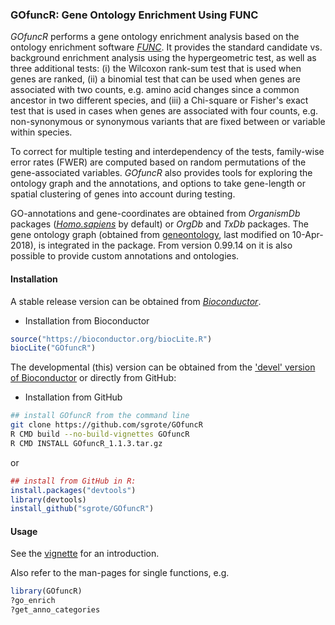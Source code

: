 ### GOfuncR: Gene Ontology Enrichment Using FUNC 

_GOfuncR_ performs a gene ontology enrichment analysis based on the ontology enrichment software [_FUNC_](https://www.ncbi.nlm.nih.gov/pmc/articles/PMC1800870/).
It provides the standard candidate vs. background enrichment analysis using the hypergeometric test, as well as three additional tests: (i) the Wilcoxon rank-sum test that is used when genes are ranked, (ii) a binomial test that can be used when genes are associated with two counts, e.g. amino acid changes since a common ancestor in two different species, and (iii) a Chi-square or Fisher's exact test that is used in cases when genes are associated with four counts, e.g. non-synonymous or synonymous variants that are fixed between or variable within species.  

To correct for multiple testing and interdependency of the tests, family-wise error rates (FWER) are computed based on random permutations of the gene-associated variables.
_GOfuncR_ also provides tools for exploring the ontology graph and the annotations, and options to take gene-length or spatial clustering of genes into account during testing.  

GO-annotations and gene-coordinates are obtained from _OrganismDb_ packages ([_Homo.sapiens_](https://www.bioconductor.org/packages/release/data/annotation/html/Homo.sapiens.html) by default) or _OrgDb_ and _TxDb_ packages.
The gene ontology graph (obtained from [geneontology](http://archive.geneontology.org/latest-termdb/), last modified on 10-Apr-2018), is integrated in the package.
From version 0.99.14 on it is also possible to provide custom annotations and ontologies.


#### Installation

A stable release version can be obtained from [_Bioconductor_](https://www.bioconductor.org/packages/release/bioc/html/GOfuncR.html).


+ Installation from Bioconductor

```r
source("https://bioconductor.org/biocLite.R")
biocLite("GOfuncR")
```

The developmental (this) version can be obtained from the ['devel' version of Bioconductor](https://bioconductor.org/developers/how-to/useDevel/) or directly from
GitHub:


+ Installation from GitHub

```bash
## install GOfuncR from the command line
git clone https://github.com/sgrote/GOfuncR
R CMD build --no-build-vignettes GOfuncR
R CMD INSTALL GOfuncR_1.1.3.tar.gz
```

or

```r
## install from GitHub in R:
install.packages("devtools")
library(devtools)
install_github("sgrote/GOfuncR")
```



#### Usage

See the [vignette](https://bioconductor.org/packages/release/bioc/vignettes/GOfuncR/inst/doc/GOfuncR.html) for an introduction.

Also refer to the man-pages for single functions, e.g.
```r
library(GOfuncR)
?go_enrich
?get_anno_categories

```

